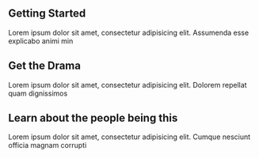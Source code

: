 <br>

## Getting Started

Lorem ipsum dolor sit amet, consectetur adipisicing elit. Assumenda esse explicabo animi min

## Get the Drama

Lorem ipsum dolor sit amet, consectetur adipisicing elit. Dolorem repellat quam dignissimos 

## Learn about the people being this

Lorem ipsum dolor sit amet, consectetur adipisicing elit. Cumque nesciunt officia magnam corrupti
